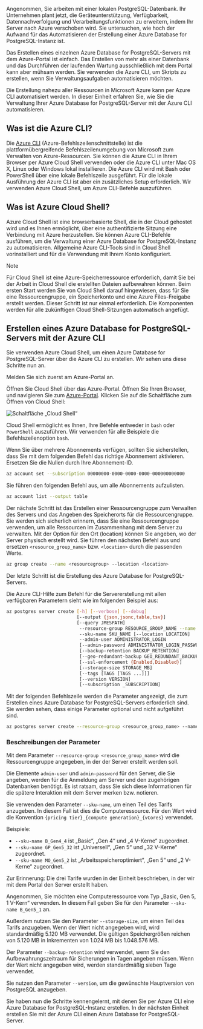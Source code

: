Angenommen, Sie arbeiten mit einer lokalen PostgreSQL-Datenbank. Ihr Unternehmen plant jetzt, die Geräteunterstützung, Verfügbarkeit, Datennachverfolgung und Verarbeitungsfunktionen zu erweitern, indem Ihr Server nach Azure verschoben wird. Sie untersuchen, wie hoch der Aufwand für das Automatisieren der Erstellung einer Azure Database for PostgreSQL-Instanz ist.

Das Erstellen eines einzelnen Azure Database for PostgreSQL-Servers mit dem Azure-Portal ist einfach. Das Erstellen von mehr als einer Datenbank und das Durchführen der laufenden Wartung ausschließlich mit dem Portal kann aber mühsam werden. Sie verwenden die Azure CLI, um Skripts zu erstellen, wenn Sie Verwaltungsaufgaben automatisieren möchten.

Die Erstellung nahezu aller Ressourcen in Microsoft Azure kann per Azure CLI automatisiert werden. In dieser Einheit erfahren Sie, wie Sie die Verwaltung Ihrer Azure Database for PostgreSQL-Server mit der Azure CLI automatisieren.

## <a name="what-is-azure-cli"></a>Was ist die Azure CLI?

Die [Azure CLI](https://docs.microsoft.com/cli/azure/) (Azure-Befehlszeilenschnittstelle) ist die plattformübergreifende Befehlszeilenumgebung von Microsoft zum Verwalten von Azure-Ressourcen. Sie können die Azure CLI in Ihrem Browser per Azure Cloud Shell verwenden oder die Azure CLI unter Mac OS X, Linux oder Windows lokal installieren. Die Azure CLI wird mit Bash oder PowerShell über eine lokale Befehlszeile ausgeführt. Für die lokale Ausführung der Azure CLI ist aber ein zusätzliches Setup erforderlich. Wir verwenden Azure Cloud Shell, um Azure CLI-Befehle auszuführen.

## <a name="what-is-azure-cloud-shell"></a>Was ist Azure Cloud Shell?

Azure Cloud Shell ist eine browserbasierte Shell, die in der Cloud gehostet wird und es Ihnen ermöglicht, über eine authentifizierte Sitzung eine Verbindung mit Azure herzustellen. Sie können Azure CLI-Befehle ausführen, um die Verwaltung einer Azure Database for PostgreSQL-Instanz zu automatisieren. Allgemeine Azure CLI-Tools sind in Cloud Shell vorinstalliert und für die Verwendung mit Ihrem Konto konfiguriert.

> [!NOTE]
> Für Cloud Shell ist eine Azure-Speicherressource erforderlich, damit Sie bei der Arbeit in Cloud Shell die erstellten Dateien aufbewahren können. Beim ersten Start werden Sie von Cloud Shell darauf hingewiesen, dass für Sie eine Ressourcengruppe, ein Speicherkonto und eine Azure Files-Freigabe erstellt werden. Dieser Schritt ist nur einmal erforderlich. Die Komponenten werden für alle zukünftigen Cloud Shell-Sitzungen automatisch angefügt.

## <a name="create-an-azure-database-for-postgresql-server-using-azure-cli"></a>Erstellen eines Azure Database for PostgreSQL-Servers mit der Azure CLI

Sie verwenden Azure Cloud Shell, um einen Azure Database for PostgreSQL-Server über die Azure CLI zu erstellen. Wir sehen uns diese Schritte nun an.

Melden Sie sich zuerst am Azure-Portal an.

Öffnen Sie Cloud Shell über das Azure-Portal. Öffnen Sie Ihren Browser, und navigieren Sie zum [Azure-Portal](https://portal.azure.com?azure-portal=true). Klicken Sie auf die Schaltfläche zum Öffnen von Cloud Shell:

![Schaltfläche „Cloud Shell“](../media-draft/cloud-shell-button.png)

Cloud Shell ermöglicht es Ihnen, Ihre Befehle entweder in `bash` oder `PowerShell` auszuführen. Wir verwenden für alle Beispiele die Befehlszeilenoption `bash`.

Wenn Sie über mehrere Abonnements verfügen, sollten Sie sicherstellen, dass Sie mit dem folgenden Befehl das richtige Abonnement aktivieren. Ersetzen Sie die Nullen durch Ihre Abonnement-ID.

   ```bash
   az account set --subscription 00000000-0000-0000-0000-000000000000
   ```

Sie führen den folgenden Befehl aus, um alle Abonnements aufzulisten.

   ```bash
   az account list --output table
   ```

Der nächste Schritt ist das Erstellen einer Ressourcengruppe zum Verwalten des Servers und das Angeben des Speicherorts für die Ressourcengruppe. Sie werden sich sicherlich erinnern, dass Sie eine Ressourcengruppe verwenden, um alle Ressourcen im Zusammenhang mit dem Server zu verwalten. Mit der Option für den Ort (location) können Sie angeben, wo der Server physisch erstellt wird. Sie führen den nächsten Befehl aus und ersetzen `<resource_group_name>` bzw. `<location>` durch die passenden Werte.

   ```bash
   az group create --name <resourcegroup> --location <location>
   ```

Der letzte Schritt ist die Erstellung des Azure Database for PostgreSQL-Servers.

   Die Azure CLI-Hilfe zum Befehl für die Servererstellung mit allen verfügbaren Parametern sieht wie im folgenden Beispiel aus:

   ```bash
   az postgres server create [-h] [--verbose] [--debug]
                             [--output {json,jsonc,table,tsv}]
                             [--query JMESPATH]
                              --resource-group RESOURCE_GROUP_NAME --name SERVER_NAME
                              --sku-name SKU_NAME [--location LOCATION]
                              --admin-user ADMINISTRATOR_LOGIN
                              [--admin-password ADMINISTRATOR_LOGIN_PASSWORD]
                              [--backup-retention BACKUP_RETENTION]
                              [--geo-redundant-backup GEO_REDUNDANT_BACKUP]
                              [--ssl-enforcement {Enabled,Disabled}]
                              [--storage-size STORAGE_MB]
                              [--tags [TAGS [TAGS ...]]]
                              [--version VERSION]
                              [--subscription _SUBSCRIPTION]

   ```

   Mit der folgenden Befehlszeile werden die Parameter angezeigt, die zum Erstellen eines Azure Database for PostgreSQL-Servers erforderlich sind. Sie werden sehen, dass einige Parameter optional und nicht aufgeführt sind.

   ```bash
   az postgres server create --resource-group <resource_group_name> --name <new_server_name> --admin-user <admin_user_name> --admin-password <server_admin_password> --sku-name <sku> --version <version_number>  --location <region_name> --storage-size <size> --backup-retention <days>
   ```

### <a name="parameter-descriptions"></a>Beschreibungen der Parameter

Mit dem Parameter `--resource-group <resource_group_name>` wird die Ressourcengruppe angegeben, in der der Server erstellt werden soll.

Die Elemente `admin-user` und `admin-password` für den Server, die Sie angeben, werden für die Anmeldung am Server und den zugehörigen Datenbanken benötigt. Es ist ratsam, dass Sie sich diese Informationen für die spätere Interaktion mit dem Server merken bzw. notieren.

Sie verwenden den Parameter `--sku-name`, um einen Teil des Tarifs anzugeben. In diesem Fall ist dies die Computeressource. Für den Wert wird die Konvention `{pricing tier}_{compute generation}_{vCores}` verwendet.

Beispiele:

- `--sku-name B_Gen4_4` ist „Basic“, „Gen 4“ und „4 V-Kerne“ zugeordnet.
- `--sku-name GP_Gen5_32` ist „Universell“, „Gen 5“ und „32 V-Kerne“ zugeordnet.
- `--sku-name MO_Gen5_2` ist „Arbeitsspeicheroptimiert“, „Gen 5“ und „2 V-Kerne“ zugeordnet.

Zur Erinnerung: Die drei Tarife wurden in der Einheit beschrieben, in der wir mit dem Portal den Server erstellt haben.

Angenommen, Sie möchten eine Computeressource vom Typ „Basic, Gen 5, 1 V-Kern“ verwenden. In diesem Fall geben Sie für den Parameter `--sku-name B_Gen5_1` an.

Außerdem nutzen Sie den Parameter `--storage-size`, um einen Teil des Tarifs anzugeben. Wenn der Wert nicht angegeben wird, wird standardmäßig 5.120 MB verwendet. Die gültigen Speichergrößen reichen von 5.120 MB in Inkrementen von 1.024 MB bis 1.048.576 MB.

Der Parameter `--backup-retention` wird verwendet, wenn Sie den Aufbewahrungszeitraum für Sicherungen in Tagen angeben müssen. Wenn der Wert nicht angegeben wird, werden standardmäßig sieben Tage verwendet.

Sie nutzen den Parameter `--version`, um die gewünschte Hauptversion von PostgreSQL anzugeben.

Sie haben nun die Schritte kennengelernt, mit denen Sie per Azure CLI eine Azure Database for PostgreSQL-Instanz erstellen. In der nächsten Einheit erstellen Sie mit der Azure CLI einen Azure Database for PostgreSQL-Server.